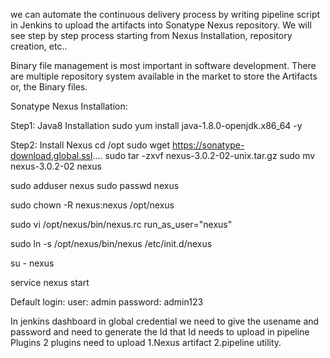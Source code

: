  we can automate the continuous delivery process by writing pipeline script in Jenkins to upload the artifacts into Sonatype Nexus repository.
We will see step by step process starting from Nexus Installation, repository creation, etc..

Binary file management is most important in software development.
There are multiple repository system available in the market to store the Artifacts or, the Binary files.

Sonatype Nexus Installation:

Step1: Java8 Installation
sudo yum install java-1.8.0-openjdk.x86_64 -y

Step2: Install Nexus
cd /opt
sudo wget https://sonatype-download.global.ssl....
sudo tar -zxvf nexus-3.0.2-02-unix.tar.gz
sudo mv nexus-3.0.2-02 nexus

sudo adduser nexus
sudo passwd nexus

sudo chown -R nexus:nexus /opt/nexus

sudo vi /opt/nexus/bin/nexus.rc
run_as_user="nexus"

sudo ln -s /opt/nexus/bin/nexus /etc/init.d/nexus

su - nexus

service nexus start

Default login:
user: admin
password: admin123

In jenkins dashboard in global credential we need to give the usename and password and need to generate the Id that Id needs to upload in pipeline
Plugins 2 plugins need to upload
1.Nexus artifact
2.pipeline utility.
